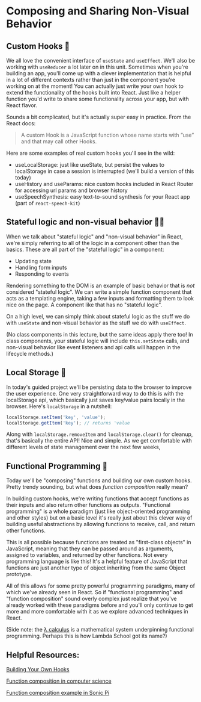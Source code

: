 # Composing and Sharing Non-Visual Behavior

## Custom Hooks 🤠
We all love the convenient interface of `useState` and `useEffect`. We'll also be working with `useReducer` a lot later on in this unit. Sometimes when you're building an app, you'll come up with a clever implementation that is helpful in a lot of different contexts rather than just in the component you're working on at the moment! You can actually just write your own hook to extend the functionality of the hooks built into React. Just like a helper function you'd write to share some functionality across your app, but with React flavor.

Sounds a bit complicated, but it's actually super easy in practice. From the React docs:
> A custom Hook is a JavaScript function whose name starts with ”use” and that may call other Hooks.

Here are some examples of real custom hooks you'll see in the wild:
* useLocalStorage: just like useState, but persist the values to localStorage in case a session is interrupted (we'll build a version of this today)
* useHistory and useParams: nice custom hooks included in React Router for accessing url params and browser history
* useSpeechSynthesis: easy text-to-sound synthesis for your React app (part of `react-speech-kit`)

## Stateful logic and non-visual behavior 👩‍💻
When we talk about "stateful logic" and "non-visual behavior" in React, we're simply referring to all of the logic in a component other than the basics. These are all part of the "stateful logic" in a component:
* Updating state
* Handling form inputs
* Responding to events 

Rendering something to the DOM is an example of basic behavior that is *not* considered "stateful logic". We can write a simple function component that acts as a templating engine, taking a few inputs and formatting them to look nice on the page. A component like that has no "stateful logic".

On a high level, we can simply think about stateful logic as the stuff we do with `useState` and non-visual behavior as the stuff we do with `useEffect`.

(No class components in this lecture, but the same ideas apply there too! In class components, your stateful logic will include `this.setState` calls, and non-visual behavior like event listeners and api calls will happen in the lifecycle methods.)

## Local Storage 🤖
In today's guided project we'll be persisting data to the browser to improve the user experience. One very straightforward way to do this is with the localStorage api, which basically just saves key/value pairs locally in the browser. Here's `localStorage` in a nutshell: 

```javascript
localStorage.setItem('key', 'value');
localStorage.getItem('key'); // returns 'value
```

Along with `localStorage.removeItem` and `localStorage.clear()` for cleanup, that's basically the entire API! Nice and simple. As we get comfortable with different levels of state management over the next few weeks, 


## Functional Programming 🤯
Today we'll be "composing" functions and building our own custom hooks. Pretty trendy sounding, but what does *function composition* really mean?

In building custom hooks, we're writing functions that accept functions as their inputs and also return other functions as outputs. "Functional programming" is a whole paradigm (just like object-oriented programming and other styles) but on a basic level it's really just about this clever way of building useful abstractions by allowing functions to receive, call, and return other functions. 

This is all possible because functions are treated as "first-class objects" in JavaScript, meaning that they can be passed around as arguments, assigned to variables, and returned by other functions. Not every programming language is like this! It's a helpful feature of JavaScript that functions are just another type of object inheriting from the same Object prototype.

All of this allows for some pretty powerful programming paradigms, many of which we've already seen in React. So if "functional programming" and "function composition" sound overly complex just realize that you've already worked with these paradigms before and you'll only continue to get more and more comfortable with it as we explore advanced techniques in React.

(Side note: the [λ calculus](https://personal.utdallas.edu/~gupta/courses/apl/lambda.pdf) is a mathematical system underpinning functional programming. Perhaps this is how Lambda School got its name?)


## Helpful Resources:
[Building Your Own Hooks](https://reactjs.org/docs/hooks-custom.html)

[Function composition in computer science](https://en.wikipedia.org/wiki/Function_composition_(computer_science))

[Function composition example in Sonic Pi](https://github.com/josh-jacobson/sonic-pi/blob/master/jj-functional-composition-example.rb)

